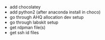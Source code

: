 - add chocolatey
- add python2 (after anaconda install in choco)
- go through AHQ allocation dev setup
- go through labskit setup
- get rdpman file(s)
- get ssh id files